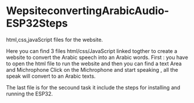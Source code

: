 # WepsiteconvertingArabicAudio-ESP32Steps
html,css,javaScript files for the website. 

Here you can find 3 files html/css/JavaScript linked togther to create a website to convert the Arabic speech into an Arabic words. 
First : you have to open the html file to run the website 
and then you can find a text Area and Michrophone 
Click on the Michrophone and start speaking , all the speak will convert to an Arabic texts. 

The last file is for the secound task it include the steps for installing and running the ESP32. 
